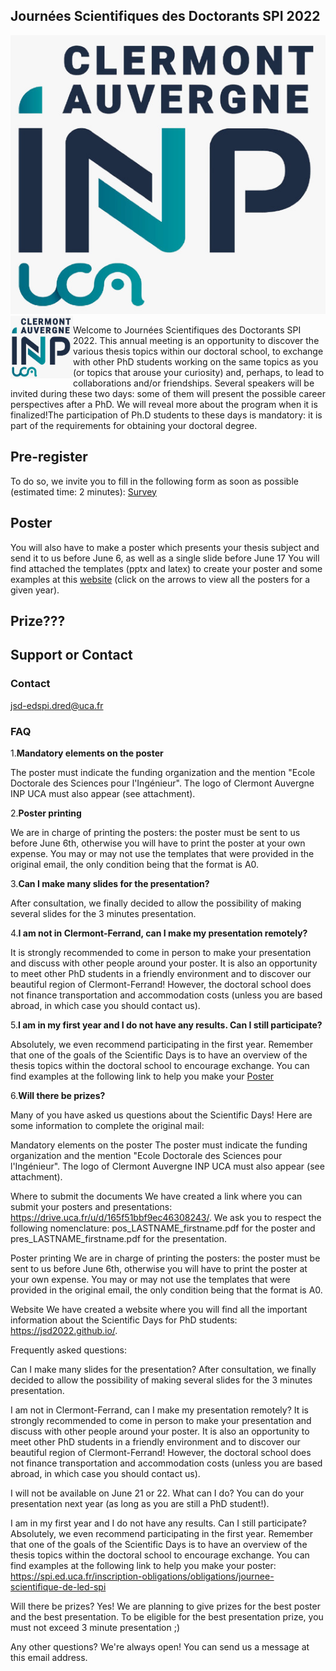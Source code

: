## Journées Scientifiques des Doctorants SPI 2022

![Image](INP.JPG)
<img align="left" width="100" height="100" src="INP.JPG">

Welcome to Journées Scientifiques des Doctorants SPI 2022. This annual meeting is an opportunity to discover the various thesis topics within our doctoral school, to exchange with other PhD students working on the same topics as you (or topics that arouse your curiosity) and, perhaps, to lead to collaborations and/or friendships. Several speakers will be invited during these two days: some of them will present the possible career perspectives after a PhD. We will reveal more about the program when it is finalized!The participation of Ph.D students to these days is mandatory: it is part of the requirements for obtaining your doctoral degree. 

## Pre-register
To do so, we invite you to fill in the following form as soon as possible (estimated time: 2 minutes): [Survey](https://framaforms.org/participation-aux-journees-scientifiques-des-doctorants-1652653658)

## Poster
You will also have to make a poster which presents your thesis subject and send it to us before June 6, as well as a single slide before June 17  You will find attached the templates (pptx and latex) to create your poster and some examples at this [website]( https://spi.ed.uca.fr/inscription-obligations/obligations/journee-scientifique-de-led-spi) (click on the arrows to view all the posters for a given year).

## Prize???

## Support or Contact

### Contact
jsd-edspi.dred@uca.fr

### FAQ
1.**Mandatory elements on the poster**

The poster must indicate the funding organization and the mention "Ecole Doctorale des Sciences pour l'Ingénieur". The logo of Clermont Auvergne INP UCA must also appear (see attachment).

2.**Poster printing**

We are in charge of printing the posters: the poster must be sent to us before June 6th, otherwise you will have to print the poster at your own expense. You may or may not use the templates that were provided in the original email, the only condition being that the format is A0.

3.**Can I make many slides for the presentation?**

After consultation, we finally decided to allow the possibility of making several slides for the 3 minutes presentation.

4.**I am not in Clermont-Ferrand, can I make my presentation remotely?**

It is strongly recommended to come in person to make your presentation and discuss with other people around your poster. It is also an opportunity to meet other PhD students in a friendly environment and to discover our beautiful region of Clermont-Ferrand! However, the doctoral school does not finance transportation and accommodation costs (unless you are based abroad, in which case you should contact us).

5.**I am in my first year and I do not have any results. Can I still participate?**

Absolutely, we even recommend participating in the first year. Remember that one of the goals of the Scientific Days is to have an overview of the thesis topics within the doctoral school to encourage exchange. You can find examples at the following link to help you make your [Poster](https://spi.ed.uca.fr/inscription-obligations/obligations/journee-scientifique-de-led-spi)

6.**Will there be prizes?**

Many of you have asked us questions about the Scientific Days! Here are some information to complete the original mail:

Mandatory elements on the poster
The poster must indicate the funding organization and the mention "Ecole Doctorale des Sciences pour l'Ingénieur". The logo of Clermont Auvergne INP UCA must also appear (see attachment).

Where to submit the documents
We have created a link where you can submit your posters and presentations: https://drive.uca.fr/u/d/165f51bbf9ec46308243/. We ask you to respect the following nomenclature: pos_LASTNAME_firstname.pdf for the poster and pres_LASTNAME_firstname.pdf for the presentation.

Poster printing
We are in charge of printing the posters: the poster must be sent to us before June 6th, otherwise you will have to print the poster at your own expense. You may or may not use the templates that were provided in the original email, the only condition being that the format is A0.

Website
We have created a website where you will find all the important information about the Scientific Days for PhD students: https://jsd2022.github.io/.


Frequently asked questions:

Can I make many slides for the presentation?
After consultation, we finally decided to allow the possibility of making several slides for the 3 minutes presentation.

I am not in Clermont-Ferrand, can I make my presentation remotely?
It is strongly recommended to come in person to make your presentation and discuss with other people around your poster. It is also an opportunity to meet other PhD students in a friendly environment and to discover our beautiful region of Clermont-Ferrand!
However, the doctoral school does not finance transportation and accommodation costs (unless you are based abroad, in which case you should contact us).

I will not be available on June 21 or 22. What can I do?
You can do your presentation next year (as long as you are still a PhD student!).

I am in my first year and I do not have any results. Can I still participate?
Absolutely, we even recommend participating in the first year. Remember that one of the goals of the Scientific Days is to have an overview of the thesis topics within the doctoral school to encourage exchange. You can find examples at the following link to help you make your poster: https://spi.ed.uca.fr/inscription-obligations/obligations/journee-scientifique-de-led-spi 

Will there be prizes?
Yes! We are planning to give prizes for the best poster and the best presentation. To be eligible for the best presentation prize, you must not exceed 3 minute presentation ;)

Any other questions?
We're always open! You can send us a message at this email address.


